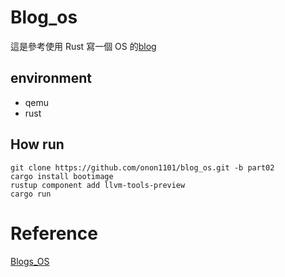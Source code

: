 # Blog_os

這是參考使用 Rust 寫一個 OS 的[blog](https://os.phil-opp.com/)

## environment

- qemu
- rust

## How run

```
git clone https://github.com/onon1101/blog_os.git -b part02
cargo install bootimage
rustup component add llvm-tools-preview
cargo run
```

# Reference

[Blogs_OS](https://os.phil-opp.com/)
